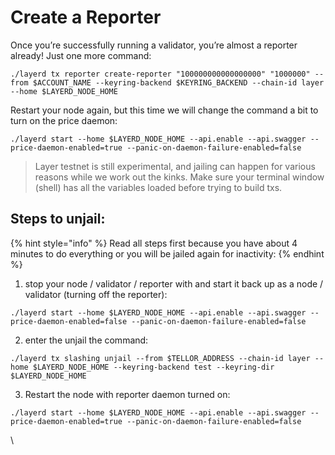 # Create a Reporter

Once you’re successfully running a validator, you’re almost a reporter already! Just one more command:

```
./layerd tx reporter create-reporter "100000000000000000" "1000000" --from $ACCOUNT_NAME --keyring-backend $KEYRING_BACKEND --chain-id layer --home $LAYERD_NODE_HOME
```

Restart your node again, but this time we will change the command a bit to turn on the price daemon:

```
./layerd start --home $LAYERD_NODE_HOME --api.enable --api.swagger --price-daemon-enabled=true --panic-on-daemon-failure-enabled=false
```

> Layer testnet is still experimental, and jailing can happen for various reasons while we work out the kinks. Make sure your terminal window (shell) has all the variables loaded before trying to build txs.&#x20;

## Steps to unjail:

{% hint style="info" %}
Read all steps first because you have about 4 minutes to do everything or you will be jailed again for inactivity:
{% endhint %}

1. stop your node / validator / reporter with and start it back up as a node / validator (turning off the reporter):

```
./layerd start --home $LAYERD_NODE_HOME --api.enable --api.swagger --price-daemon-enabled=false --panic-on-daemon-failure-enabled=false
```

2. enter the unjail the command:

```
./layerd tx slashing unjail --from $TELLOR_ADDRESS --chain-id layer --home $LAYERD_NODE_HOME --keyring-backend test --keyring-dir $LAYERD_NODE_HOME
```

3. Restart the node with reporter daemon turned on:

```
./layerd start --home $LAYERD_NODE_HOME --api.enable --api.swagger --price-daemon-enabled=true --panic-on-daemon-failure-enabled=false
```

\
